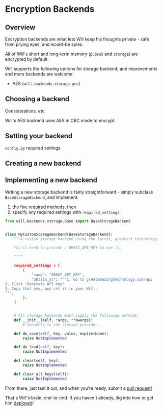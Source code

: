 # Encryption Backends

## Overview
Encryption backends are what lets Will keep his thoughts private - safe from prying eyes, and would-be spies.

All of Will's short and long-term memory (`pubsub` and `storage`) are encrypted by default.

Will supports the following options for storage backend, and improvements and more backends are welcome:

- AES (`will.backends.storage.aes`)

## Choosing a backend

Considerations, etc

Will's AES backend uses AES in CBC mode to encrypt.

## Setting your backend

`config.py`
required settings

## Creating a new backend

## Implementing a new backend

Writing a new storage backend is fairly straightforward - simply subclass `BaseStorageBackend`, and implement:

1) the five required methods, then
2) specify any required settings with `required_settings`.


```python
from will.backends.storage.base import BaseStorageBackend


class MyCustomStorageBackend(BaseStorageBackend):
    """A custom storage backend using the latest, greatest technology.

    You'll need to provide a GREAT_API_KEY to use it.

    """"

    required_settings = [
        {
            "name": "GREAT_API_KEY",
            "obtain_at": """1. Go to greatamazingtechnology.com/api
2. Click "Generate API Key"
3. Copy that key, and set it in your Will.
""",
        },
    ]


    # All storage backends must supply the following methods:    
    def __init__(self, *args, **kwargs):
        # Connects to the storage provider.

    def do_save(self, key, value, expire=None):
        raise NotImplemented

    def do_load(self, key):
        raise NotImplemented

    def clear(self, key):
        raise NotImplemented

    def clear_all_keys(self):
        raise NotImplemented

```

From there, just test it out, and when you're ready, submit a [pull request!](https://github.com/skoczen/will/pulls)

That's Will's brain, end-to-end.  If you haven't already, dig into how to get him [deployed](/deploy.md)!